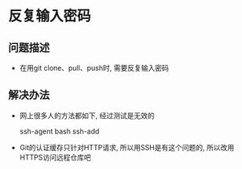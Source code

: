 # 反复输入密码

## 问题描述

* 在用git clone、pull、push时, 需要反复输入密码

## 解决办法

* 网上很多人的方法都如下, 经过测试是无效的

    ssh-agent bash
    ssh-add
    
* Git的认证缓存只针对HTTP请求, 所以用SSH是有这个问题的, 所以改用HTTPS访问远程仓库吧